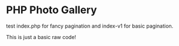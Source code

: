 # PHP Photo Gallery
test index.php for fancy pagination and index-v1 for basic pagination.

This is just a basic raw code!
